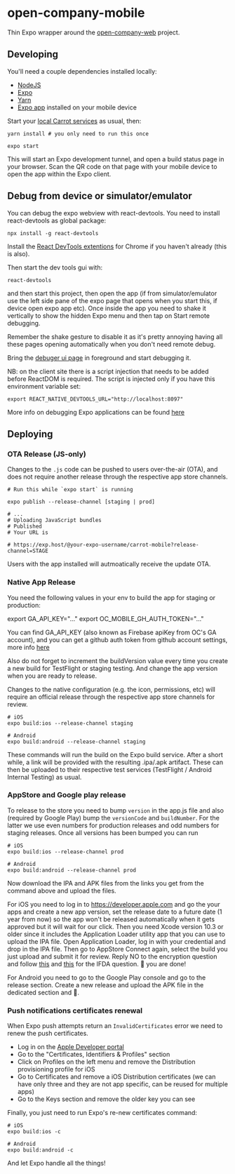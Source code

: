 # open-company-mobile

Thin Expo wrapper around the [open-company-web](https://github.com/open-company/open-company-web) project.

## Developing

You'll need a couple dependencies installed locally:

- [NodeJS](https://nodejs.org)
- [Expo](https://expo.io)
- [Yarn](https://yarnpkg.com)
- [Expo app](https://expo.io/tools) installed on your mobile device

Start your [local Carrot services](https://github.com/open-company) as usual, then:

```
yarn install # you only need to run this once

expo start
```

This will start an Expo development tunnel, and open a build status page in your browser. Scan
the QR code on that page with your mobile device to open the app within the Expo client.

## Debug from device or simulator/emulator

You can debug the expo webview with react-devtools. You need to install react-devtools as global package:

```console
npx install -g react-devtools
```

Install the [React DevTools extentions](https://docs.expo.io/workflow/debugging/#debugging-with-react-devtools) for Chrome if you haven't already (this is also).

Then start the dev tools gui with:

```console
react-devtools
```

and then start this project, then open the app (if from simulator/emulator use the left side pane of the expo page that opens when you start this, if device open expo app etc).
Once inside the app you need to shake it vertically to show the hidden Expo menu and then tap on Start remote debugging.

Remember the shake gesture to disable it as it's pretty annoying having all these pages opening automatically when you don't need remote debug.

Bring the [debuger ui page](http://localhost:19001/debugger-ui) in foreground and start debugging it.

NB: on the client site there is a script injection that needs to be added before ReactDOM is required. The script is injected only if you have this environment variable set:

```console
export REACT_NATIVE_DEVTOOLS_URL="http://localhost:8097"
```

More info on debugging Expo applications can be found [here](https://docs.expo.io/workflow/debugging/#debugging-with-react-devtools)

## Deploying

### OTA Release (JS-only)

Changes to the `.js` code can be pushed to users over-the-air (OTA), and does not require
another release through the respective app store channels.

```
# Run this while `expo start` is running

expo publish --release-channel [staging | prod]

# ...
# Uploading JavaScript bundles
# Published
# Your URL is

# https://exp.host/@your-expo-username/carrot-mobile?release-channel=STAGE
```

Users with the app installed will autmoatically receive the update OTA.

### Native App Release

You need the following values in your env to build the app for staging or production:

export GA_API_KEY="..."
export OC_MOBILE_GH_AUTH_TOKEN="..."

You can find GA_API_KEY (also known as Firebase apiKey from OC's GA account), and you can get a github auth token from github account settings, more info [here](https://docs.sentry.io/product/releases/#install-repo-integration)

Also do not forget to increment the buildVersion value every time you create a new build for TestFlight or staging testing. And change the app version when you are ready to release.

Changes to the native configuration (e.g. the icon, permissions, etc) will require an official release through the respective app store channels for review.

```
# iOS
expo build:ios --release-channel staging

# Android
expo build:android --release-channel staging
```

These commands will run the build on the Expo build service. After a short while, a link will be provided with the resulting .ipa/.apk artifact. These can then be uploaded to their respective test services (TestFlight / Android Internal Testing) as usual.

### AppStore and Google play release

To release to the store you need to bump `version` in the app.js file and also (required by Google Play)
bump the `versionCode` and `buildNumber`. For the latter we use even numbers for production releases and
odd numbers for staging releases.
Once all versions has been bumped you can run

```
# iOS
expo build:ios --release-channel prod

# Android
expo build:android --release-channel prod
```

Now download the IPA and APK files from the links you get from the command above and upload the files.

For iOS you need to log in to https://developer.apple.com and go the your apps and create a new app version, set the release date to a future date (1 year from now) so the app won't be released automatically when it gets approved but it will wait for our click.
Then you need Xcode version 10.3 or older since it includes the Application Loader utility app that you can use to upload the IPA file. Open Application Loader, log in with your credential and drop in the IPA file.
Then go to AppStore Connect again, select the build you just upload and submit it for review. Reply NO to the encryption question and follow [this](https://docs.expo.io/versions/latest/distribution/app-stores/#ios-specific-guidelines) and [this](https://segment.com/docs/sources/mobile/ios/quickstart/#step-5-submitting-to-the-app-store) for the IFDA question.
:tada: you are done!

For Android you need to go to the Google Play console and go to the release section. Create a new release and upload the APK file in the dedicated section and :tada:.


### Push notifications certificates renewal

When Expo push attempts return an `InvalidCertificates` error we need to renew the push certificates.

- Log in on the [Apple Developer portal](https://developer.apple.com/)
- Go to the "Certificates, Identifiers & Profiles" section
- Click on Profiles on the left menu and remove the Distribution provisioning profile for iOS
- Go to Certificates and remove a iOS Distribution certificates (we can have only three and they are not app specific, can be reused for multiple apps)
- Go to the Keys section and remove the older key you can see

Finally, you just need to run Expo's re-new certificates command:

```console
# iOS
expo build:ios -c

# Android
expo build:android -c
```

And let Expo handle all the things!